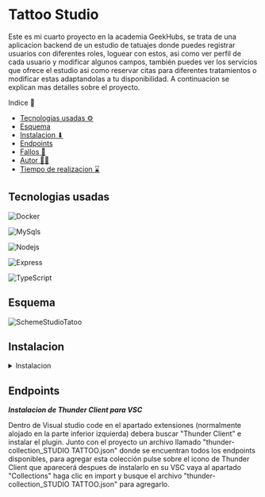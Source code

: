 # Tattoo Studio

Este es mi cuarto proyecto en la academia GeekHubs, se trata de una aplicacion backend de un estudio de tatuajes donde puedes registrar usuarios con diferentes roles, loguear con estos, asi como ver perfil de cada usuario y modificar algunos campos, también puedes ver los servicios que ofrece el estudio asi como reservar citas para diferentes tratamientos o modificar estas adaptandolas a tu disponibilidad. A continuacion se explican mas detalles sobre el proyecto.

<summary> Indice 🧾</summary>


- [Tecnologias usadas ⚙](#tecnologias-)
- [Esquema](#esquema)
- [Instalacion ⬇](#instalacion-)
- [Endpoints](#endpoints)
- [Fallos 🐛](#fallos-)
- [Autor 🙍‍♂️](#autor-)
- [Tiempo de realizacion ⌛](#tiempo-de-realizacion-)


## Tecnologias usadas

<img src="https://img.shields.io/badge/docker-2496ED?style=for-the-badge&logo=docker&logoColor=white" 
alt="Docker"/>

<img src="https://img.shields.io/badge/mysql-4479A1?style=for-the-badge&logo=MySQL&logoColor=white" 
alt="MySqls"/>

<img src="https://img.shields.io/badge/NodeJs-339933?style=for-the-badge&logo=Node.js&logoColor=white" 
alt="Nodejs" />

<img src="https://img.shields.io/badge/Express.js-335933?style=for-the-badge&logo=express&logoColor=white" 
alt="Express" />

<img src="https://img.shields.io/badge/Typescript-3178C6?style=for-the-badge&logo=typescript&logoColor=white" 
alt="TypeScript" />

## Esquema 

![SchemeStudioTatoo](https://github.com/jluisferrer/Proyecto-4/assets/157707370/e2c1e793-a0b1-4ec8-bc78-fe80c9badaad)


## Instalacion

<details>

<summary>Instalacion</summary>

**1**

***Clonar el repositorio***
```sh
git clone
```

**2**

***Instalar dependencias***
```sh
npm install
```

**3**

***Crear archivo .env y agregue sus propios datos como en el ejemplo .env.samples***

**4**

***Poner en marcha el servidor***
```sh
npm run dev
```

**5**

***Ejecutar las migraciones de las tablas***

```sh
npm run run-migrations
```

***Tambien puede deshacer las migraciones de las tablas***

```sh
npm run revert-migrations
```

**6**

***Agregar datos a las tablas***
***IMPORTANTE EJECUTAR POR ORDEN LAS SEEDERS !!***

```sh
npm run seed-services
```

```sh
npm run seed-roles
```

```sh
npm run seed-users
```

```sh
npm run seed-appointments
```

</details>


## Endpoints

***Instalacion de Thunder Client para VSC***

Dentro de Visual studio code en el apartado extensiones (normalmente alojado en la parte inferior izquierda) debera buscar "Thunder Client" e instalar el plugin. 
Junto con el proyecto un archivo llamado "thunder-collection_STUDIO TATTOO.json" donde se encuentran todos los endpoints disponibles, para agregar esta colección pulse sobre el icono de Thunder Client que aparecerá despues de instalarlo en su VSC vaya al apartado "Collections" haga clic en import y busque el archivo "thunder-collection_STUDIO TATTOO.json" para agregarlo.







